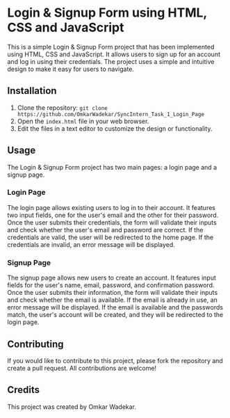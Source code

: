 


<h1>Login &amp; Signup Form using HTML, CSS and JavaScript</h1>
    <p>
      This is a simple Login &amp; Signup Form project that has been implemented
      using HTML, CSS and JavaScript. It allows users to sign up for an account
      and log in using their credentials. The project uses a simple and
      intuitive design to make it easy for users to navigate.
    </p>
    <h2>Installation</h2>
    <ol>
      <li>
        Clone the repository:
        <code>git clone https://github.com/OmkarWadekar/SyncIntern_Task_1_Login_Page</code>
      </li>
      <li>Open the <code>index.html</code> file in your web browser.</li>
      <li>
        Edit the files in a text editor to customize the design or
        functionality.
      </li>
    </ol>
    <h2>Usage</h2>
    <p>
      The Login &amp; Signup Form project has two main pages: a login page and a
      signup page.
    </p>
    <h3>Login Page</h3>
    <p>
      The login page allows existing users to log in to their account. It
      features two input fields, one for the user's email and the other for
      their password. Once the user submits their credentials, the form will
      validate their inputs and check whether the user's email and password are
      correct. If the credentials are valid, the user will be redirected to the
      home page. If the credentials are invalid, an error message will be
      displayed.
    </p>
    <h3>Signup Page</h3>
    <p>
      The signup page allows new users to create an account. It features input
      fields for the user's name, email, password, and confirmation password.
      Once the user submits their information, the form will validate their
      inputs and check whether the email is available. If the email is already
      in use, an error message will be displayed. If the email is available and
      the passwords match, the user's account will be created, and they will be
      redirected to the login page.
    </p>
    <h2>Contributing</h2>
    <p>
      If you would like to contribute to this project, please fork the
      repository and create a pull request. All contributions are welcome!
    </p>
    <h2>Credits</h2>
    <p>This project was created by Omkar Wadekar.</p>




